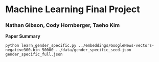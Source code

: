 # Machine Learning Final Project
### Nathan Gibson, Cody Hornberger, Taeho Kim ###

**Paper Summary**

```
python learn_gender_specific.py ../embeddings/GoogleNews-vectors-negative300.bin 50000 ../data/gender_specific_seed.json gender_specific_full.json
```


